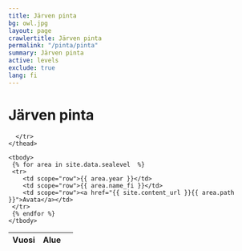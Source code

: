 ```yaml
---
title: Järven pinta
bg: owl.jpg
layout: page
crawlertitle: Järven pinta
permalink: "/pinta/pinta"
summary: Järven pinta
active: levels
exclude: true
lang: fi
---
```


# Järven pinta

<table class="responsive-table">
    <thead>
      <tr>
        <th scope="col">Vuosi</th>
        <th scope="col">Alue</th>
        <th scope="col"></th>

      </tr>
    </thead>

    <tbody>
     {% for area in site.data.sealevel  %}
     <tr>
        <td scope="row">{{ area.year }}</td>
        <td scope="row">{{ area.name_fi }}</td>
        <td scope="row"><a href="{{ site.content_url }}{{ area.path }}">Avata</a></td>
     </tr>
     {% endfor %}
    </tbody>
</table>
